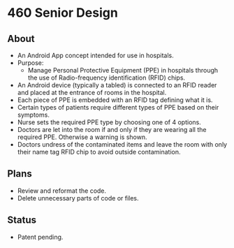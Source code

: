 # 460 Senior Design
## About
- An Android App concept intended for use in hospitals.
- Purpose:
  - Manage Personal Protective Equipment (PPE) in hospitals through the use of Radio-frequency identification (RFID) chips.
- An Android device (typically a tabled) is connected to an RFID reader and placed at the entrance of rooms in the hospital.
- Each piece of PPE is embedded with an RFID tag defining what it is.
- Certain types of patients require different types of PPE based on their symptoms.
- Nurse sets the required PPE type by choosing one of 4 options.
- Doctors are let into the room if and only if they are wearing all the required PPE. Otherwise a warning is shown.
- Doctors undress of the contaminated items and leave the room with only their name tag RFID chip to avoid outside contamination.
## Plans
- Review and reformat the code.
- Delete unnecessary parts of code or files.
## Status
- Patent pending.
